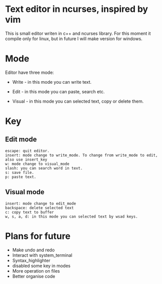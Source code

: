 # Text editor in ncurses, inspired by vim

This is small editor writen in c++ and ncurses library. For this moment it compile only for linux, but in future I will make version for windows. 

# Mode

Editor have three mode:

 - Write - in this mode you can write text.

 - Edit - in this mode you can paste, search etc.
 
 - Visual - in this mode you can selected text, copy or delete them.

# Key
  
  ## Edit mode 
  ```
  escape: quit editor.
  insert: mode change to write_mode. To change from write_mode to edit, also use insert_key
  w: mode change to visual_mode
  slash: you can search word in text.
  s: save file.
  p: paste text.
  ```
  
  ## Visual mode
  ```
  insert: mode change to edit_mode
  backspace: delete selected text
  c: copy text to buffer
  w, s, a, d: in this mode you can selected text by wsad keys.
  ```
  
# Plans for future
  - Make undo and redo
  - Interact with system_terminal
  - Syntax_highlighter
  - disabled some key in modes
  - More operation on files
  - Better organise code
  
  
  
  
  
  
  
 

